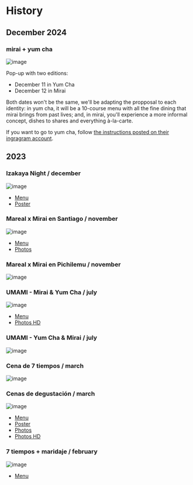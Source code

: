 # History

## December 2024

### mirai + yum cha

![image](/assets/pop-up-yumcha-12-2024.png)

Pop-up with two editions:

- December 11 in Yum Cha
- December 12 in Mirai

Both dates won't be the same, we'll be adapting the propposal to each identity: in yum cha, it will be a 10-course menu with all the fine dining that mirai brings from past lives; and, in mirai, you'll experience a more informal concept, dishes to shares and everything à-la-carte.

If you want to go to yum cha, follow [the instructions posted on their ingragram account](https://www.instagram.com/p/DC7dX2sufnu/).

## 2023

### Izakaya Night / december

![image](/assets/popup-izakaya-nightv.jpg)

- [Menu](https://drive.google.com/file/d/1G3Mz7pjzHU_6_zdIrFeSGbvci1kKETOK/view?usp=sharing)
- [Poster](https://drive.google.com/file/d/1FdMlqr8RRyTIKWNHKLElXWHK_IsyptG1/view?usp=sharing)

### Mareal x Mirai en Santiago / november

![image](/assets/popups-6.jpg)

- [Menu](https://drive.google.com/file/d/1F6DZdFU7QAjpW7v4JmX7FDP0nGkxzuI1/view?usp=sharing)
- [Photos](https://drive.google.com/drive/folders/1wlnKs71fTMz5S8mkt4aCGPVrD_e-4rLd)

### Mareal x Mirai en Pichilemu / november

![image](/assets/popups-5.jpg)

### UMAMI - Mirai & Yum Cha / july

![image](/assets/popup-4-mirai-feat-yumcha.png)

- [Menu](https://drive.google.com/file/d/1hsz-xj8N6R7rmtb80gx6gZB_k3aftQz0/view?usp=sharing)
- [Photos HD](https://drive.google.com/drive/folders/1zHPVNIVYGDWCJQtXOYu3cG9Dbb-gsNdO)

### UMAMI - Yum Cha & Mirai / july

![image](/assets/popups-yumcha1.jpeg)

### Cena de 7 tiempos / march

![image](/assets/popups-3.jpeg)

### Cenas de degustación / march

![image](/assets/popups-2.png)

- [Menu](https://drive.google.com/file/d/14rTJE9iWxKMYoWpMUApjQ5k6twqJmOx8/view?usp=sharing)
- [Poster](https://drive.google.com/file/d/162u9byc8BVNyBY4TNRFhG3He524x30Rn/view?usp=sharing)
- [Photos](https://www.instagram.com/p/CpMKQu8ob8O/)
- [Photos HD](https://drive.google.com/drive/folders/1311HvwtK3mtOCECCfOizZSZEDcicm9Y8)

### 7 tiempos + maridaje / february

![image](/assets/popups-1.jpeg)

- [Menu](https://drive.google.com/file/d/157qiJCp36EeAx1LKWwBBat2SfKoCpuVY/view?usp=sharing)
